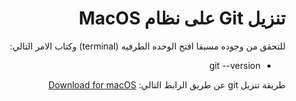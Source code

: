 # <div dir="rtl"> تنزيل Git على نظام MacOS </div>

  <div  dir="rtl">
 للتحقق من وجوده مسبقا افتح الوحده الطرفيه (terminal) وكتاب الامر التالي:
<ul>  
<li> git --version </li>  
</ul>
</div>

<div  dir="rtl">  
طريقة تنزيل git عن طريق الرابط التالي:
<a  href="https://git-scm.com/download/mac"> Download for macOS</a>

  

</div>